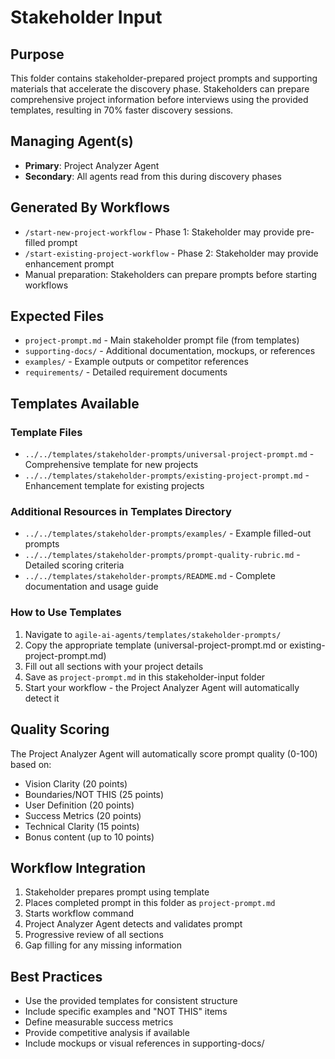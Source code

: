 # Stakeholder Input

## Purpose
This folder contains stakeholder-prepared project prompts and supporting materials that accelerate the discovery phase. Stakeholders can prepare comprehensive project information before interviews using the provided templates, resulting in 70% faster discovery sessions.

## Managing Agent(s)
- **Primary**: Project Analyzer Agent
- **Secondary**: All agents read from this during discovery phases

## Generated By Workflows
- `/start-new-project-workflow` - Phase 1: Stakeholder may provide pre-filled prompt
- `/start-existing-project-workflow` - Phase 2: Stakeholder may provide enhancement prompt
- Manual preparation: Stakeholders can prepare prompts before starting workflows

## Expected Files
- `project-prompt.md` - Main stakeholder prompt file (from templates)
- `supporting-docs/` - Additional documentation, mockups, or references
- `examples/` - Example outputs or competitor references
- `requirements/` - Detailed requirement documents

## Templates Available

### Template Files
- `../../templates/stakeholder-prompts/universal-project-prompt.md` - Comprehensive template for new projects
- `../../templates/stakeholder-prompts/existing-project-prompt.md` - Enhancement template for existing projects

### Additional Resources in Templates Directory
- `../../templates/stakeholder-prompts/examples/` - Example filled-out prompts
- `../../templates/stakeholder-prompts/prompt-quality-rubric.md` - Detailed scoring criteria
- `../../templates/stakeholder-prompts/README.md` - Complete documentation and usage guide

### How to Use Templates
1. Navigate to `agile-ai-agents/templates/stakeholder-prompts/`
2. Copy the appropriate template (universal-project-prompt.md or existing-project-prompt.md)
3. Fill out all sections with your project details
4. Save as `project-prompt.md` in this stakeholder-input folder
5. Start your workflow - the Project Analyzer Agent will automatically detect it

## Quality Scoring
The Project Analyzer Agent will automatically score prompt quality (0-100) based on:
- Vision Clarity (20 points)
- Boundaries/NOT THIS (25 points)
- User Definition (20 points)
- Success Metrics (20 points)
- Technical Clarity (15 points)
- Bonus content (up to 10 points)

## Workflow Integration
1. Stakeholder prepares prompt using template
2. Places completed prompt in this folder as `project-prompt.md`
3. Starts workflow command
4. Project Analyzer Agent detects and validates prompt
5. Progressive review of all sections
6. Gap filling for any missing information

## Best Practices
- Use the provided templates for consistent structure
- Include specific examples and "NOT THIS" items
- Define measurable success metrics
- Provide competitive analysis if available
- Include mockups or visual references in supporting-docs/